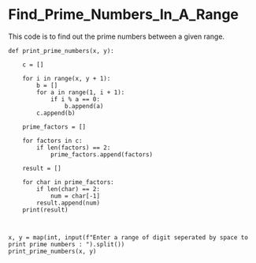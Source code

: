 # Find_Prime_Numbers_In_A_Range
This code is to find out the prime numbers between a given range.


    def print_prime_numbers(x, y):
    
        c = []
    
        for i in range(x, y + 1):
            b = []
            for a in range(1, i + 1):
                if i % a == 0:
                    b.append(a)
            c.append(b)
    
        prime_factors = []
    
        for factors in c:
            if len(factors) == 2:
                prime_factors.append(factors)
    
        result = []
    
        for char in prime_factors:
            if len(char) == 2:
                num = char[-1]
            result.append(num)
        print(result)
        
            
        
    x, y = map(int, input(f"Enter a range of digit seperated by space to print prime numbers : ").split())
    print_prime_numbers(x, y)
